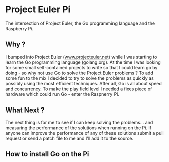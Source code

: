 # Project Euler Pi
The intersection of Project Euler, the Go programming language and the Raspberry Pi.
## Why ?
I bumped into Project Euler (www.projecteuler.net) while I was starting to learn the Go programming language (golang.org). At the time I was looking for some small self-contained projects to write so that I could learn go by doing - so why not use Go to solve the Project Euler problems ?
To add some fun to the mix I decided to try to solve the problems as quickly as possibly using the most efficient techniques. After all, Go is all about speed and concurrency. To make the play field level I needed a fixes piece of hardware which could run Go - enter the Raspnerry Pi.
## What Next ?
The next thing is for me to see if I can keep solving the problems... and measuring the performance of the solutions when running on the Pi. If anyone can improve the performance of any of these solutions submit a pull request or send a patch file to me and I'll add it to the source.
## How to install Go on the Pi

